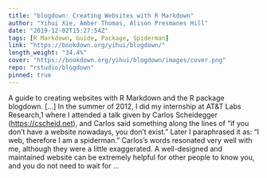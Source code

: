 ```yaml
---
title: "blogdown: Creating Websites with R Markdown"
author: "Yihui Xie, Amber Thomas, Alison Presmanes Hill"
date: "2019-12-02T15:27:54Z"
tags: [R Markdown, Guide, Package, Spiderman]
link: "https://bookdown.org/yihui/blogdown/"
length_weight: "34.4%"
cover: "https://bookdown.org/yihui/blogdown/images/cover.png"
repo: "rstudio/blogdown"
pinned: true
---
```


A guide to creating websites with R Markdown and the R package blogdown. [...] In the summer of 2012, I did my internship at AT&T Labs Research,1 where I attended a talk given by Carlos Scheidegger (https://cscheid.net), and Carlos said something along the lines of “if you don’t have a website nowadays, you don’t exist.” Later I paraphrased it as: “I web, therefore I am a spiderman.” Carlos’s words resonated very well with me, although they were a little exaggerated. A well-designed and maintained website can be extremely helpful for other people to know you, and you do not need to wait for ...
